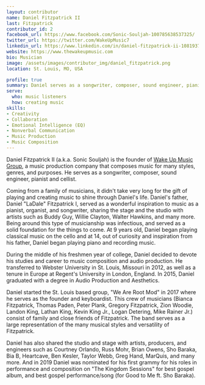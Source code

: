 ```yaml
---
layout: contributor
name: Daniel Fitzpatrick II
last: Fitzpatrick
contributor_id: 2
facebook_url: https://www.facebook.com/Sonic-Souljah-100785638537325/
twitter_url: https://twitter.com/WakeUpMusic7
linkedin_url: https://www.linkedin.com/in/daniel-fitzpatrick-ii-10819370/
website: https://www.thewakeupmusic.com
bio: Musician
image: /assets/images/contributor_img/daniel_fitzpatrick.png
location: St. Louis, MO, USA

profile: true
summary: Daniel serves as a songwriter, composer, sound engineer, pianist and cellist.
serve:
  who: music listeners
  how: creating music
skills:
- Creativity
- Collaboration
- Emotional Intelligence (EQ)
- Nonverbal Communication
- Music Production
- Music Composition
---
```

Daniel Fitzpatrick II (a.k.a. Sonic Souljah) is the founder of <a href="https://www.thewakeupmusic.com">Wake Up Music Group</a>, a music production company that composes music for many styles, genres, and purposes. He serves as a songwriter, composer, sound engineer, pianist and cellist.

Coming from a family of musicians, it didn't take very long for the gift of playing and creating music to shine through Daniel's life. Daniel's father, Daniel "LaDale" Fitzpatrick I, served as a wonderful inspiration to music as a pianist, organist, and songwriter, sharing the stage and the studio with artists such as Buddy Guy, Willie Clayton, Walter Hawkins, and many more. Being around this type of musicianship was infectious, and served as a solid foundation for the things to come. At 9 years old, Daniel began playing  classical music on the cello and at 14, out of curiosity and inspiration from his father, Daniel began playing piano and recording music.

During the middle of his freshmen year of college, Daniel decided to devote his studies and career to music composition and audio production. He transferred to Webster University in St. Louis, Missouri in 2012, as well as a tenure in Europe at Regent's University in London, England. In 2015, Daniel graduated with a degree in Audio Production and Aesthetics.

Daniel started the St. Louis based group, "We Are Root Mod" in 2017 where he serves as the founder and keyboardist. This crew of musicians (Bianca Fitzpatrick, Thomas Paden, Peter Plank, Gregory Fitzpatrick, Zion Woodie, Landon King, Lathan King, Kevin King Jr., Logan Detering, Mike Rainer Jr.) consist of family and close friends of Fitzpatrick. The band serves as a large representation of the many musical styles and versatility of Fitzpatrick.

Daniel has also shared the studio and stage with artists, producers, and engineers such as Courtney Orlando, Russ Mohr, Brian Owens, Sho Baraka, Bia B, Heartcave, Ben Kesler, Taylor Webb, Greg Hand, MarQuis, and many more.  And in 2019 Daniel was nominated for his first grammy for his roles in performance and composition on  "The Kingdom Sessions" for best gospel album, and best gospel performance/song (for Good to Me ft. Sho Baraka). 